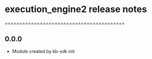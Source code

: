 # execution_engine2 release notes
=========================================

0.0.0
-----
* Module created by kb-sdk init
